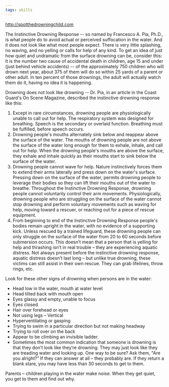 ```yaml
---
tags: skills
---
```


<http://spotthedrowningchild.com>

The Instinctive Drowning Response -- so named by Francesco A. Pia, Ph.D., is what people do to avoid actual or perceived suffocation in the water. And it does not look like what most people expect. There is very little splashing, no waving, and no yelling or calls for help of any kind. To get an idea of just how quiet and undramatic from the surface drowning can be, consider this: It is the number two cause of accidental death in children, age 15 and under (just behind vehicle accidents) -- of the approximately 750 children who will drown next year, about 375 of them will do so within 25 yards of a parent or other adult. In ten percent of those drownings, the adult will actually watch them do it, having no idea it is happening.

Drowning does not look like drowning -- Dr. Pia, in an article in the Coast Guard's On Scene Magazine, described the instinctive drowning response like this:

1. Except in rare circumstances, drowning people are physiologically unable to call out for help. The respiratory system was designed for breathing. Speech is the secondary or overlaid function. Breathing must be fulfilled, before speech occurs.
2. Drowning people's mouths alternately sink below and reappear above the surface of the water. The mouths of drowning people are not above the surface of the water long enough for them to exhale, inhale, and call out for help. When the drowning people's mouths are above the surface, they exhale and inhale quickly as their mouths start to sink below the surface of the water.
3. Drowning people cannot wave for help. Nature instinctively forces them to extend their arms laterally and press down on the water's surface. Pressing down on the surface of the water, permits drowning people to leverage their bodies so they can lift their mouths out of the water to breathe. Throughout the Instinctive Drowning Response, drowning people cannot voluntarily control their arm movements. Physiologically, drowning people who are struggling on the surface of the water cannot stop drowning and perform voluntary movements such as waving for help, moving toward a rescuer, or reaching out for a piece of rescue equipment.
4. From beginning to end of the Instinctive Drowning Response people's bodies remain upright in the water, with no evidence of a supporting kick. Unless rescued by a trained lifeguard, these drowning people can only struggle on the surface of the water from 20 to 60 seconds before submersion occurs.
   This doesn’t mean that a person that is yelling for help and thrashing isn’t in real trouble – they are experiencing aquatic distress. Not always present before the instinctive drowning response, aquatic distress doesn’t last long – but unlike true drowning, these victims can still assist in their own rescue. They can grab lifelines, throw rings, etc.

Look for these other signs of drowning when persons are in the water:

- Head low in the water, mouth at water level
- Head tilted back with mouth open
- Eyes glassy and empty, unable to focus
- Eyes closed
- Hair over forehead or eyes
- Not using legs – Vertical
- Hyperventilating or gasping
- Trying to swim in a particular direction but not making headway
- Trying to roll over on the back
- Appear to be climbing an invisible ladder.
- Sometimes the most common indication that someone is drowning is that they don’t look like they’re drowning. They may just look like they are treading water and looking up. One way to be sure? Ask them, "Are you alright?” If they can answer at all – they probably are. If they return a blank stare, you may have less than 30 seconds to get to them.

Parents – children playing in the water make noise. When they get quiet, you get to them and find out why.

